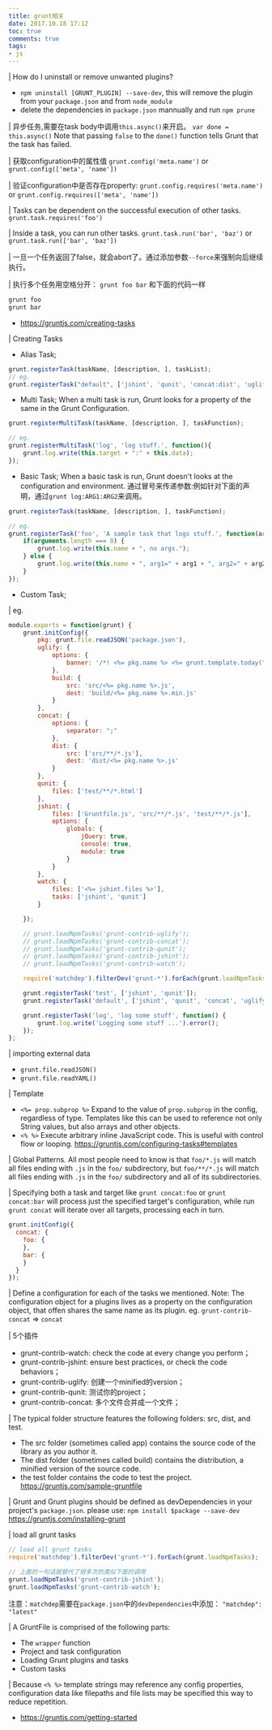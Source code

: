 ```yaml
---
title: grunt相关
date: 2017.10.18 17:12
toc: true
comments: true
tags:
- js
---
```


| How do I uninstall or remove unwanted plugins?
- `npm uninstall [GRUNT_PLUGIN] --save-dev`, this will remove the plugin from
  your `package.json` and from `node_module`
- delete the dependencies in `package.json` mannually and run `npm prune`

| 异步任务,需要在task body中调用`this.async()`来开启。
`var done = this.async()`
Note that passing `false` to the `done()` function tells Grunt that the task has
failed.

| 获取configuration中的属性值
`grunt.config('meta.name')`
or
`grunt.config(['meta', 'name'])`

| 验证configuration中是否存在property:
`grunt.config.requires('meta.name')`
or
`grunt.config.requires(['meta', 'name'])`

| Tasks can be dependent on the successful execution of other tasks.
`grunt.task.requires('foo')`

| Inside a task, you can run other tasks.
`grunt.task.run('bar', 'baz')`
or
`grunt.task.run(['bar', 'baz'])`

| 一旦一个任务返回了false，就会abort了。通过添加参数`--force`来强制向后继续执行。

| 执行多个任务用空格分开：
`grunt foo bar` 和下面的代码一样
```sh
grunt foo
grunt bar
```
- https://gruntjs.com/creating-tasks

| Creating Tasks
- Alias Task;
```js
grunt.registerTask(taskName, [description, ], taskList);
// eg.
grunt.registerTask("default", ['jshint', 'qunit', 'concat:dist', 'uglify:dist']);
```
- Multi Task;
When a multi task is run, Grunt looks for a property of the same in the Grunt Configuration.
```js
grunt.registerMultiTask(taskName, [description, ], taskFunction);

// eg.
grunt.registerMultiTask('log', 'log stuff.', function(){
    grunt.log.write(this.target + ":" + this.data);
});
```

- Basic Task;
When a basic task is run, Grunt doesn't looks at the configuration and environment.
通过冒号来传递参数:例如针对下面的声明，通过`grunt log:ARG1:ARG2`来调用。
```js
grunt.registerTask(taskName, [description, ], taskFunction);

// eg.
grunt.registerTask('foo', 'A sample task that logs stuff.', function(arg1, arg2){
    if(arguments.length === 0) {
        grunt.log.write(this.name + ", no args.");
    } else {
        grunt.log.write(this.name + ", arg1=" + arg1 + ", arg2=" + arg2);
    }
});
```

- Custom Task;


| eg.
```js
module.exports = function(grunt) {
    grunt.initConfig({
        pkg: grunt.file.readJSON('package.json'),
        uglify: {
            options: {
                banner: '/*! <%= pkg.name %> <%= grunt.template.today("yyyy-mm-dd") %>*/\n'
            },
            build: {
                src: 'src/<%= pkg.name %>.js',
                dest: 'build/<%= pkg.name %>.min.js'
            }
        },
        concat: {
            options: {
                separator: ";"
            },
            dist: {
                src: ['src/**/*.js'],
                dest: 'dist/<%= pkg.name %>.js'
            }
        },
        qunit: {
            files: ['test/**/*.html']
        },
        jshint: {
            files: ['Gruntfile.js', 'src/**/*.js', 'test/**/*.js'],
            options: {
                globals: {
                    jQuery: true,
                    console: true,
                    module: true
                }
            }
        },
        watch: {
            files: ['<%= jshint.files %>'],
            tasks: ['jshint', 'qunit']
        }

    });

    // grunt.loadNpmTasks('grunt-contrib-uglify');
    // grunt.loadNpmTasks('grunt-contrib-concat');
    // grunt.loadNpmTasks('grunt-contrib-qunit');
    // grunt.loadNpmTasks('grunt-contrib-jshint');
    // grunt.loadNpmTasks('grunt-contrib-watch');

    require('matchdep').filterDev('grunt-*').forEach(grunt.loadNpmTasks);

    grunt.registerTask('test', ['jshint', 'qunit']);
    grunt.registerTask('default', ['jshint', 'qunit', 'concat', 'uglify']);

    grunt.registerTask('log', 'log some stuff', function() {
        grunt.log.write('Logging some stuff ...').error();
    });
};

```

| importing external data
- `grunt.file.readJSON()`
- `grunt.file.readYAML()`

| Template
- `<%= prop.subprop %>` Expand to the value of `prop.subprop` in the config,
regardless of type. Templates like this can be used to reference not only  
String values, but also arrays and other objects.
- `<% %>` Execute arbitrary inline JavaScript code. This is useful with control
flow or looping.
https://gruntjs.com/configuring-tasks#templates

| Global Patterns.
All most people need to know is that `foo/*.js` will match all files
ending with `.js` in the `foo/` subdirectory, but `foo/**/*.js` will match
all files ending with `.js` in the `foo/` subdirectory and all of its
subdirectories.

| Specifying both a task and target like `grunt concat:foo` or `grunt concat:bar`
will process just the specified target's configuration, while run `grunt concat`
will iterate over all targets, processing each in turn.
```js
grunt.initConfig({
  concat: {
    foo: {
    },
    bar: {
    }
  }
});
```

| Define a configuration for each of the tasks we mentioned.
  Note: The configuration object for a plugins lives as a property on the
  configuration object, that offen shares the same name as its plugin.
  eg. `grunt-contrib-concat` => `concat`

| 5个插件
- grunt-contrib-watch: check the code at every change you perform；
- grunt-contrib-jshint: ensure best practices, or check the code behaviors；
- grunt-contrib-uglify: 创建一个minified的version；
- grunt-contrib-qunit: 测试你的project；
- grunt-contrib-concat: 多个文件合并成一个文件；


| The typical folder structure features the following folders: src, dist, and test.
- The src folder (sometimes called app) contains the source code of the library as you author it.
- The dist folder (sometimes called build) contains the distribution, a minified version of the source code.
- the test folder contains the code to test the project.
https://gruntjs.com/sample-gruntfile

| Grunt and Grunt plugins should be defined as devDependencies in your project's
`package.json`.
please use: `npm install $package --save-dev`
https://gruntjs.com/installing-grunt


| load all grunt tasks
```js
// load all grunt tasks
require('matchdep').filterDev('grunt-*').forEach(grunt.loadNpmTasks);

// 上面的一句话就替代了很多次的类似下面的调用
grunt.loadNpmTasks('grunt-contrib-jshint');
grunt.loadNpmTasks('grunt-contrib-watch');
```
注意：`matchdep`需要在`package.json`中的`devDependencies`中添加：
`"matchdep": "latest"`

| A GruntFile is comprised of the following parts:
- The `wrapper` function
- Project and task configuration
- Loading Grunt plugins and tasks
- Custom tasks


| Because `<% %>` template strings may reference any config properties,
configuration data like filepaths and file lists may be specified this way
to reduce repetition.
- https://gruntjs.com/getting-started
